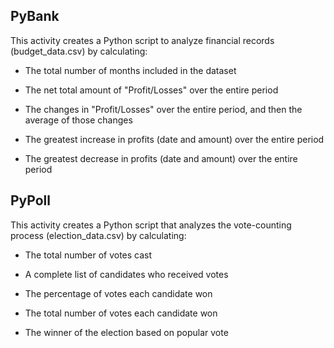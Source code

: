 PyBank 
-

This activity creates a Python script to analyze financial records (budget_data.csv) by calculating:

- The total number of months included in the dataset

- The net total amount of "Profit/Losses" over the entire period
  
- The changes in "Profit/Losses" over the entire period, and then the average of those changes
  
- The greatest increase in profits (date and amount) over the entire period
  
- The greatest decrease in profits (date and amount) over the entire period
  
  
PyPoll
-

This activity creates a Python script that analyzes the vote-counting process (election_data.csv) by calculating:

- The total number of votes cast
  
- A complete list of candidates who received votes
  
- The percentage of votes each candidate won
  
- The total number of votes each candidate won
  
- The winner of the election based on popular vote
  
